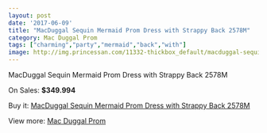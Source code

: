 ```yaml
---
layout: post
date: '2017-06-09'
title: "MacDuggal Sequin Mermaid Prom Dress with Strappy Back 2578M"
category: Mac Duggal Prom
tags: ["charming","party","mermaid","back","with"]
image: http://img.princessan.com/11332-thickbox_default/macduggal-sequin-mermaid-prom-dress-with-strappy-back-2578m.jpg
---
```

MacDuggal Sequin Mermaid Prom Dress with Strappy Back 2578M

On Sales: **$349.994**
<a href="https://www.princessan.com/en/mac-duggal-prom/5243-macduggal-sequin-mermaid-prom-dress-with-strappy-back-2578m.html"><amp-img layout="responsive" width="600" height="600" src="//img.princessan.com/11332-thickbox_default/macduggal-sequin-mermaid-prom-dress-with-strappy-back-2578m.jpg" alt="MacDuggal Sequin Mermaid Prom Dress with Strappy Back 2578M 0" /></a>
<a href="https://www.princessan.com/en/mac-duggal-prom/5243-macduggal-sequin-mermaid-prom-dress-with-strappy-back-2578m.html"><amp-img layout="responsive" width="600" height="600" src="//img.princessan.com/11333-thickbox_default/macduggal-sequin-mermaid-prom-dress-with-strappy-back-2578m.jpg" alt="MacDuggal Sequin Mermaid Prom Dress with Strappy Back 2578M 1" /></a>

Buy it: [MacDuggal Sequin Mermaid Prom Dress with Strappy Back 2578M](https://www.princessan.com/en/mac-duggal-prom/5243-macduggal-sequin-mermaid-prom-dress-with-strappy-back-2578m.html "MacDuggal Sequin Mermaid Prom Dress with Strappy Back 2578M")

View more: [Mac Duggal Prom](https://www.princessan.com/en/42-mac-duggal-prom "Mac Duggal Prom")